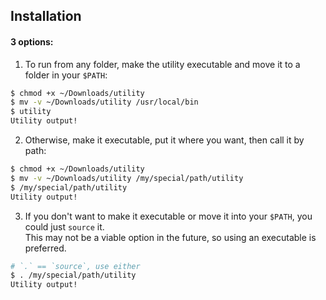 ## Installation
#### 3 options:
1. To run from any folder, make the utility executable and move it to a folder in your `$PATH`:
```sh
$ chmod +x ~/Downloads/utility
$ mv -v ~/Downloads/utility /usr/local/bin
$ utility
Utility output!
```

2. Otherwise, make it executable, put it where you want, then call it by path:
```sh
$ chmod +x ~/Downloads/utility
$ mv -v ~/Downloads/utility /my/special/path/utility
$ /my/special/path/utility
Utility output!
```

3. If you don't want to make it executable or move it into your `$PATH`, you could just `source` it.  
This may not be a viable option in the future, so using an executable is preferred.
```sh
# `.` == `source`, use either
$ . /my/special/path/utility
Utility output!
```
